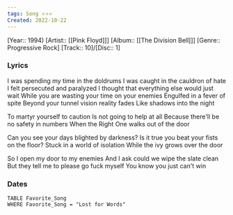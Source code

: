 ```yaml
---
tags: Song ⭐️⭐⭐
Created: 2022-10-22
---
```

[Year:: 1994)
[Artist:: [[Pink Floyd]]]
[Album:: [[The Division Bell]]]
[Genre:: Progressive Rock]
[Track:: 10]/[Disc:: 1]
### Lyrics
I was spending my time in the doldrums
I was caught in the cauldron of hate
I felt persecuted and paralyzed
I thought that everything else would just wait
While you are wasting your time on your enemies
Engulfed in a fever of spite
Beyond your tunnel vision reality fades
Like shadows into the night

To martyr yourself to caution
Is not going to help at all
Because there'll be no safety in numbers
When the Right One walks out of the door

Can you see your days blighted by darkness?
Is it true you beat your fists on the floor?
Stuck in a world of isolation
While the ivy grows over the door

So I open my door to my enemies
And I ask could we wipe the slate clean
But they tell me to please go fuck myself
You know you just can't win
### Dates
```dataview
TABLE Favorite_Song
WHERE Favorite_Song = "Lost for Words"

```